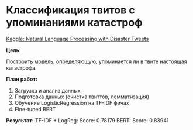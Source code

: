 # Классификация твитов с упоминаниями катастроф

[Kaggle: Natural Language Processing with Disaster Tweets](https://www.google.com/url?q=https%3A%2F%2Fwww.kaggle.com%2Fcompetitions%2Fnlp-getting-started)

**Цель:**

Построить модель, определяющую, упоминается ли в твите настоящая катастрофа.

**План работ:**

1.  Загрузка и анализ данных
2.  Подготовка данных (очистка твиттов, лемматизация)
3.  Обучение LogisticRegression на TF-IDF фичах
4.  Fine-tuned BERT

**Результат:**
TF-IDF + LogReg: Score: 0.78179
BERT: Score: 0.83941

